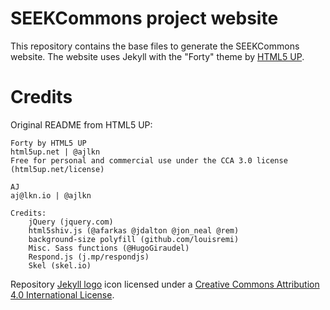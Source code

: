 # SEEKCommons project website 

This repository contains the base files to generate the SEEKCommons website.
The website uses Jekyll with the "Forty" theme by [HTML5 UP](https://html5up.net/).  

# Credits

Original README from HTML5 UP:

```
Forty by HTML5 UP
html5up.net | @ajlkn
Free for personal and commercial use under the CCA 3.0 license (html5up.net/license)

AJ
aj@lkn.io | @ajlkn

Credits:
	jQuery (jquery.com)
	html5shiv.js (@afarkas @jdalton @jon_neal @rem)
	background-size polyfill (github.com/louisremi)
	Misc. Sass functions (@HugoGiraudel)
	Respond.js (j.mp/respondjs)
	Skel (skel.io)
```
Repository [Jekyll logo](https://github.com/jekyll/brand) icon licensed under a [Creative Commons Attribution 4.0 International License](http://choosealicense.com/licenses/cc-by-4.0/).
